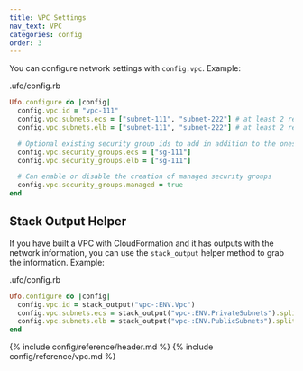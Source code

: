 ```yaml
---
title: VPC Settings
nav_text: VPC
categories: config
order: 3
---
```


You can configure network settings with `config.vpc`. Example:

.ufo/config.rb

```ruby
Ufo.configure do |config|
  config.vpc.id = "vpc-111"
  config.vpc.subnets.ecs = ["subnet-111", "subnet-222"] # at least 2 required
  config.vpc.subnets.elb = ["subnet-111", "subnet-222"] # at least 2 required

  # Optional existing security group ids to add in addition to the ones created by ufo.
  config.vpc.security_groups.ecs = ["sg-111"]
  config.vpc.security_groups.elb = ["sg-111"]

  # Can enable or disable the creation of managed security groups
  config.vpc.security_groups.managed = true
end
```

## Stack Output Helper

If you have built a VPC with CloudFormation and it has outputs with the network information, you can use the `stack_output` helper method to grab the information. Example:

.ufo/config.rb

```ruby
Ufo.configure do |config|
  config.vpc.id = stack_output("vpc-:ENV.Vpc")
  config.vpc.subnets.ecs = stack_output("vpc-:ENV.PrivateSubnets").split(',')
  config.vpc.subnets.elb = stack_output("vpc-:ENV.PublicSubnets").split(',')
end
```

{% include config/reference/header.md %}
{% include config/reference/vpc.md %}
